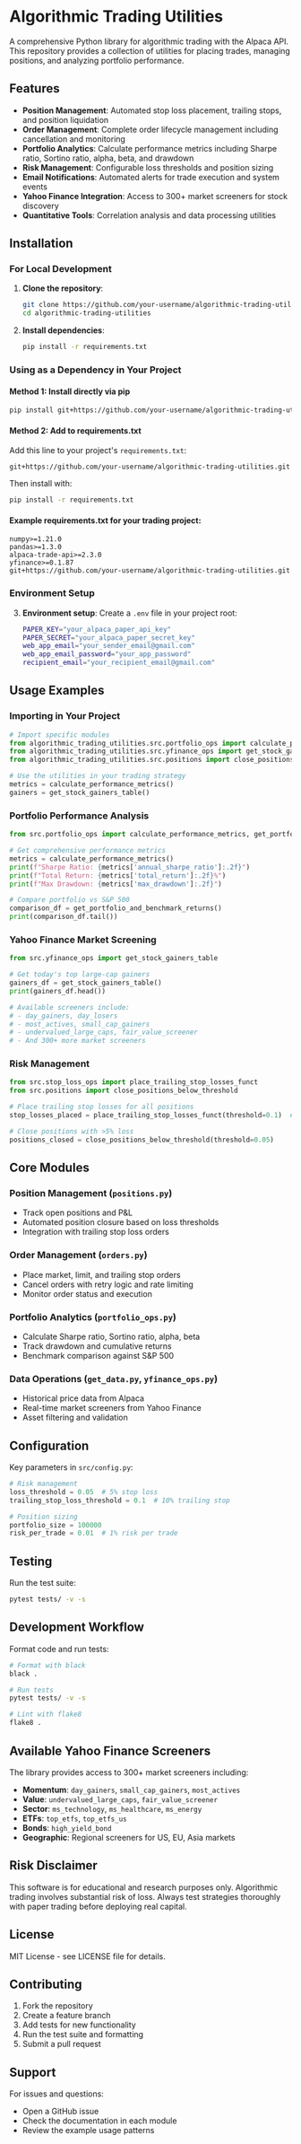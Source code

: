 # Algorithmic Trading Utilities

A comprehensive Python library for algorithmic trading with the Alpaca API. This repository provides a collection of utilities for placing trades, managing positions, and analyzing portfolio performance.

## Features

- **Position Management**: Automated stop loss placement, trailing stops, and position liquidation
- **Order Management**: Complete order lifecycle management including cancellation and monitoring
- **Portfolio Analytics**: Calculate performance metrics including Sharpe ratio, Sortino ratio, alpha, beta, and drawdown
- **Risk Management**: Configurable loss thresholds and position sizing
- **Email Notifications**: Automated alerts for trade execution and system events
- **Yahoo Finance Integration**: Access to 300+ market screeners for stock discovery
- **Quantitative Tools**: Correlation analysis and data processing utilities

## Installation

### For Local Development

1. **Clone the repository**:
   ```bash
   git clone https://github.com/your-username/algorithmic-trading-utilities.git
   cd algorithmic-trading-utilities
   ```

2. **Install dependencies**:
   ```bash
   pip install -r requirements.txt
   ```

### Using as a Dependency in Your Project

#### Method 1: Install directly via pip
```bash
pip install git+https://github.com/your-username/algorithmic-trading-utilities.git
```

#### Method 2: Add to requirements.txt
Add this line to your project's `requirements.txt`:
```
git+https://github.com/your-username/algorithmic-trading-utilities.git
```

Then install with:
```bash
pip install -r requirements.txt
```

#### Example requirements.txt for your trading project:
```
numpy>=1.21.0
pandas>=1.3.0
alpaca-trade-api>=2.3.0
yfinance>=0.1.87
git+https://github.com/your-username/algorithmic-trading-utilities.git
```

### Environment Setup

3. **Environment setup**:
   Create a `.env` file in your project root:
   ```bash
   PAPER_KEY="your_alpaca_paper_api_key"
   PAPER_SECRET="your_alpaca_paper_secret_key"
   web_app_email="your_sender_email@gmail.com"
   web_app_email_password="your_app_password"
   recipient_email="your_recipient_email@gmail.com"
   ```

## Usage Examples

### Importing in Your Project

```python
# Import specific modules
from algorithmic_trading_utilities.src.portfolio_ops import calculate_performance_metrics
from algorithmic_trading_utilities.src.yfinance_ops import get_stock_gainers_table
from algorithmic_trading_utilities.src.positions import close_positions_below_threshold

# Use the utilities in your trading strategy
metrics = calculate_performance_metrics()
gainers = get_stock_gainers_table()
```

### Portfolio Performance Analysis

```python
from src.portfolio_ops import calculate_performance_metrics, get_portfolio_and_benchmark_returns

# Get comprehensive performance metrics
metrics = calculate_performance_metrics()
print(f"Sharpe Ratio: {metrics['annual_sharpe_ratio']:.2f}")
print(f"Total Return: {metrics['total_return']:.2f}%")
print(f"Max Drawdown: {metrics['max_drawdown']:.2f}")

# Compare portfolio vs S&P 500
comparison_df = get_portfolio_and_benchmark_returns()
print(comparison_df.tail())
```

### Yahoo Finance Market Screening

```python
from src.yfinance_ops import get_stock_gainers_table

# Get today's top large-cap gainers
gainers_df = get_stock_gainers_table()
print(gainers_df.head())

# Available screeners include:
# - day_gainers, day_losers
# - most_actives, small_cap_gainers
# - undervalued_large_caps, fair_value_screener
# - And 300+ more market screeners
```

### Risk Management

```python
from src.stop_loss_ops import place_trailing_stop_losses_funct
from src.positions import close_positions_below_threshold

# Place trailing stop losses for all positions
stop_losses_placed = place_trailing_stop_losses_funct(threshold=0.1)  # 10%

# Close positions with >5% loss
positions_closed = close_positions_below_threshold(threshold=0.05)
```

## Core Modules

### Position Management (`positions.py`)
- Track open positions and P&L
- Automated position closure based on loss thresholds
- Integration with trailing stop loss orders

### Order Management (`orders.py`)
- Place market, limit, and trailing stop orders
- Cancel orders with retry logic and rate limiting
- Monitor order status and execution

### Portfolio Analytics (`portfolio_ops.py`)
- Calculate Sharpe ratio, Sortino ratio, alpha, beta
- Track drawdown and cumulative returns
- Benchmark comparison against S&P 500

### Data Operations (`get_data.py`, `yfinance_ops.py`)
- Historical price data from Alpaca
- Real-time market screeners from Yahoo Finance
- Asset filtering and validation

## Configuration

Key parameters in `src/config.py`:

```python
# Risk management
loss_threshold = 0.05  # 5% stop loss
trailing_stop_loss_threshold = 0.1  # 10% trailing stop

# Position sizing
portfolio_size = 100000
risk_per_trade = 0.01  # 1% risk per trade
```

## Testing

Run the test suite:
```bash
pytest tests/ -v -s
```

## Development Workflow

Format code and run tests:
```bash
# Format with black
black .

# Run tests
pytest tests/ -v -s

# Lint with flake8
flake8 .
```

## Available Yahoo Finance Screeners

The library provides access to 300+ market screeners including:

- **Momentum**: `day_gainers`, `small_cap_gainers`, `most_actives`
- **Value**: `undervalued_large_caps`, `fair_value_screener`
- **Sector**: `ms_technology`, `ms_healthcare`, `ms_energy`
- **ETFs**: `top_etfs`, `top_etfs_us`
- **Bonds**: `high_yield_bond`
- **Geographic**: Regional screeners for US, EU, Asia markets

## Risk Disclaimer

This software is for educational and research purposes only. Algorithmic trading involves substantial risk of loss. Always test strategies thoroughly with paper trading before deploying real capital.

## License

MIT License - see LICENSE file for details.

## Contributing

1. Fork the repository
2. Create a feature branch
3. Add tests for new functionality
4. Run the test suite and formatting
5. Submit a pull request

## Support

For issues and questions:
- Open a GitHub issue
- Check the documentation in each module
- Review the example usage patterns

